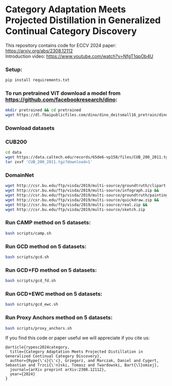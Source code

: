 # Category Adaptation Meets Projected Distillation in Generalized Continual Category Discovery
This repository contains code for ECCV 2024 paper: https://arxiv.org/abs/2308.12112  
Introduction video: https://www.youtube.com/watch?v=NfgT1qpOb4U

### Setup:
```bash
pip install requirements.txt
```

### To run pretrained ViT download a model from https://github.com/facebookresearch/dino: 
```bash
mkdir pretrained && cd pretrained
wget https://dl.fbaipublicfiles.com/dino/dino_deitsmall16_pretrain/dino_deitsmall16_pretrain.pth
```

### Download datasets
### CUB200
```bash
cd data
wget https://data.caltech.edu/records/65de6-vp158/files/CUB_200_2011.tgz?download=1
tar zxvf 'CUB_200_2011.tgz?download=1'
```
### DomainNet
```bash
wget http://csr.bu.edu/ftp/visda/2019/multi-source/groundtruth/clipart.zip &&
wget http://csr.bu.edu/ftp/visda/2019/multi-source/infograph.zip &&
wget http://csr.bu.edu/ftp/visda/2019/multi-source/groundtruth/painting.zip &&
wget http://csr.bu.edu/ftp/visda/2019/multi-source/quickdraw.zip &&
wget http://csr.bu.edu/ftp/visda/2019/multi-source/real.zip &&
wget http://csr.bu.edu/ftp/visda/2019/multi-source/sketch.zip
```

### Run CAMP method on 5 datasets:
```bash
bash scripts/camp.sh
```

### Run GCD method on 5 datasets:
```bash
bash scripts/gcd.sh
```

### Run GCD+FD method on 5 datasets:
```bash
bash scripts/gcd_fd.sh
```

### Run GCD+EWC method on 5 datasets:
```bash
bash scripts/gcd_ewc.sh
```

### Run Proxy Anchors method on 5 datasets:
```bash
bash scripts/proxy_anchors.sh
```

If you find this code or paper useful we will appreciate if you cite us:
```commandline
@article{rypesc2024category,
  title={Category Adaptation Meets Projected Distillation in Generalized Continual Category Discovery},
  author={Rype{\'s}{\'c}, Grzegorz, and Marczak, Daniel and Cygert, Sebastian and Trzci{\'n}ski, Tomasz and Twardowski, Bart{\l}omiej},
  journal={arXiv preprint arXiv:2308.12112},
  year={2024}
}
```
